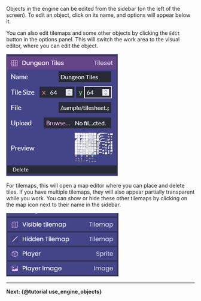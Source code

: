 Objects in the engine can be edited from the sidebar (on the left of the screen). To edit an object, click on its name, and options will appear below it.

You can also edit tilemaps and some other objects by clicking the `Edit` button in the options panel. This will switch the work area to the visual editor, where you can edit the object.

![](/tutorials/options_panel.png)

For tilemaps, this will open a map editor where you can place and delete tiles. If you have multiple tilemaps, they will also appear partially transparent while you work. You can show or hide these other tilemaps by clicking on the map icon next to their name in the sidebar.

![](/tutorials/show_hide_objects.png)

---
**Next: {@tutorial use_engine_objects}**